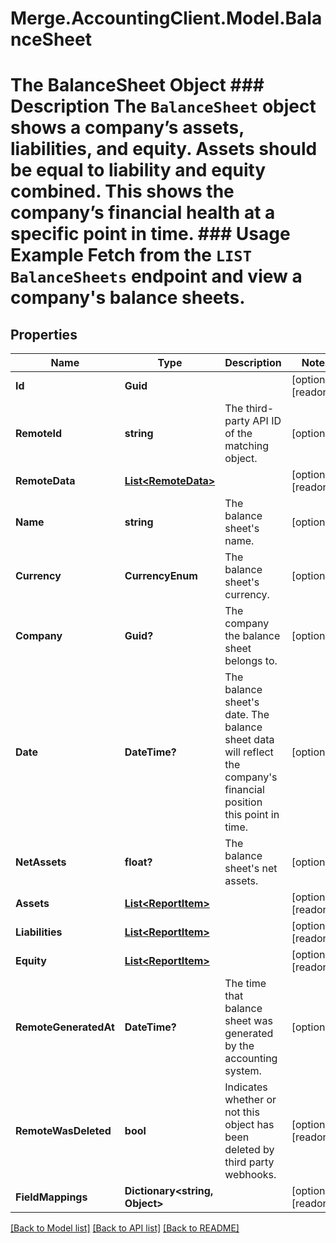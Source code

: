 # Merge.AccountingClient.Model.BalanceSheet
# The BalanceSheet Object ### Description The `BalanceSheet` object shows a company’s assets, liabilities, and equity. Assets should be equal to liability and equity combined. This shows the company’s financial health at a specific point in time.  ### Usage Example Fetch from the `LIST BalanceSheets` endpoint and view a company's balance sheets.

## Properties

Name | Type | Description | Notes
------------ | ------------- | ------------- | -------------
**Id** | **Guid** |  | [optional] [readonly] 
**RemoteId** | **string** | The third-party API ID of the matching object. | [optional] 
**RemoteData** | [**List&lt;RemoteData&gt;**](RemoteData.md) |  | [optional] [readonly] 
**Name** | **string** | The balance sheet&#39;s name. | [optional] 
**Currency** | **CurrencyEnum** | The balance sheet&#39;s currency. | [optional] 
**Company** | **Guid?** | The company the balance sheet belongs to. | [optional] 
**Date** | **DateTime?** | The balance sheet&#39;s date. The balance sheet data will reflect the company&#39;s financial position this point in time. | [optional] 
**NetAssets** | **float?** | The balance sheet&#39;s net assets. | [optional] 
**Assets** | [**List&lt;ReportItem&gt;**](ReportItem.md) |  | [optional] [readonly] 
**Liabilities** | [**List&lt;ReportItem&gt;**](ReportItem.md) |  | [optional] [readonly] 
**Equity** | [**List&lt;ReportItem&gt;**](ReportItem.md) |  | [optional] [readonly] 
**RemoteGeneratedAt** | **DateTime?** | The time that balance sheet was generated by the accounting system. | [optional] 
**RemoteWasDeleted** | **bool** | Indicates whether or not this object has been deleted by third party webhooks. | [optional] [readonly] 
**FieldMappings** | **Dictionary&lt;string, Object&gt;** |  | [optional] [readonly] 

[[Back to Model list]](../README.md#documentation-for-models) [[Back to API list]](../README.md#documentation-for-api-endpoints) [[Back to README]](../README.md)

